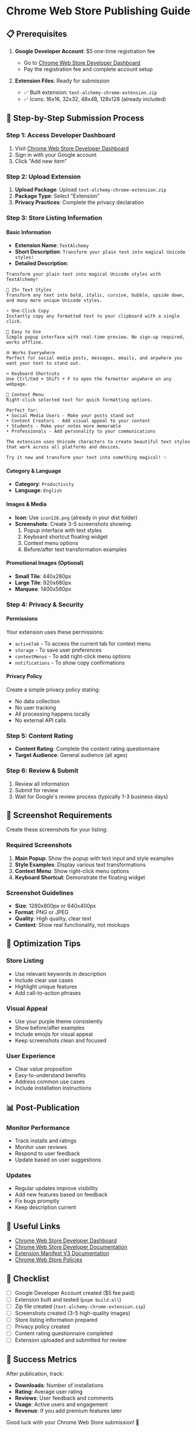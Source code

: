 # Chrome Web Store Publishing Guide

## 📋 **Prerequisites**

1. **Google Developer Account**: $5 one-time registration fee
   - Go to [Chrome Web Store Developer Dashboard](https://chrome.google.com/webstore/devconsole/)
   - Pay the registration fee and complete account setup

2. **Extension Files**: Ready for submission
   - ✅ Built extension: `text-alchemy-chrome-extension.zip`
   - ✅ Icons: 16x16, 32x32, 48x48, 128x128 (already included)

## 🚀 **Step-by-Step Submission Process**

### **Step 1: Access Developer Dashboard**
1. Visit [Chrome Web Store Developer Dashboard](https://chrome.google.com/webstore/devconsole/)
2. Sign in with your Google account
3. Click "Add new item"

### **Step 2: Upload Extension**
1. **Upload Package**: Upload `text-alchemy-chrome-extension.zip`
2. **Package Type**: Select "Extension"
3. **Privacy Practices**: Complete the privacy declaration

### **Step 3: Store Listing Information**

#### **Basic Information**
- **Extension Name**: `TextAlchemy`
- **Short Description**: `Transform your plain text into magical Unicode styles!`
- **Detailed Description**:
```
Transform your plain text into magical Unicode styles with TextAlchemy!

🎨 25+ Text Styles
Transform any text into bold, italic, cursive, bubble, upside down, and many more unique Unicode styles.

⚡ One-Click Copy
Instantly copy any formatted text to your clipboard with a single click.

🔧 Easy to Use
Simple popup interface with real-time preview. No sign-up required, works offline.

🌐 Works Everywhere
Perfect for social media posts, messages, emails, and anywhere you want your text to stand out.

⌨️ Keyboard Shortcuts
Use Ctrl/Cmd + Shift + F to open the formatter anywhere on any webpage.

🎯 Context Menu
Right-click selected text for quick formatting options.

Perfect for:
• Social Media Users - Make your posts stand out
• Content Creators - Add visual appeal to your content
• Students - Make your notes more memorable
• Professionals - Add personality to your communications

The extension uses Unicode characters to create beautiful text styles that work across all platforms and devices.

Try it now and transform your text into something magical! ✨
```

#### **Category & Language**
- **Category**: `Productivity`
- **Language**: `English`

#### **Images & Media**
- **Icon**: Use `icon128.png` (already in your dist folder)
- **Screenshots**: Create 3-5 screenshots showing:
  1. Popup interface with text styles
  2. Keyboard shortcut floating widget
  3. Context menu options
  4. Before/after text transformation examples

#### **Promotional Images** (Optional)
- **Small Tile**: 440x280px
- **Large Tile**: 920x680px
- **Marquee**: 1400x560px

### **Step 4: Privacy & Security**

#### **Permissions**
Your extension uses these permissions:
- `activeTab` - To access the current tab for context menu
- `storage` - To save user preferences
- `contextMenus` - To add right-click menu options
- `notifications` - To show copy confirmations

#### **Privacy Policy**
Create a simple privacy policy stating:
- No data collection
- No user tracking
- All processing happens locally
- No external API calls

### **Step 5: Content Rating**
- **Content Rating**: Complete the content rating questionnaire
- **Target Audience**: General audience (all ages)

### **Step 6: Review & Submit**
1. Review all information
2. Submit for review
3. Wait for Google's review process (typically 1-3 business days)

## 📸 **Screenshot Requirements**

Create these screenshots for your listing:

### **Required Screenshots**
1. **Main Popup**: Show the popup with text input and style examples
2. **Style Examples**: Display various text transformations
3. **Context Menu**: Show right-click menu options
4. **Keyboard Shortcut**: Demonstrate the floating widget

### **Screenshot Guidelines**
- **Size**: 1280x800px or 640x400px
- **Format**: PNG or JPEG
- **Quality**: High quality, clear text
- **Content**: Show real functionality, not mockups

## 🎯 **Optimization Tips**

### **Store Listing**
- Use relevant keywords in description
- Include clear use cases
- Highlight unique features
- Add call-to-action phrases

### **Visual Appeal**
- Use your purple theme consistently
- Show before/after examples
- Include emojis for visual appeal
- Keep screenshots clean and focused

### **User Experience**
- Clear value proposition
- Easy-to-understand benefits
- Address common use cases
- Include installation instructions

## 📊 **Post-Publication**

### **Monitor Performance**
- Track installs and ratings
- Monitor user reviews
- Respond to user feedback
- Update based on user suggestions

### **Updates**
- Regular updates improve visibility
- Add new features based on feedback
- Fix bugs promptly
- Keep description current

## 🔗 **Useful Links**

- [Chrome Web Store Developer Dashboard](https://chrome.google.com/webstore/devconsole/)
- [Chrome Web Store Developer Documentation](https://developer.chrome.com/docs/webstore/)
- [Extension Manifest V3 Documentation](https://developer.chrome.com/docs/extensions/mv3/)
- [Chrome Web Store Policies](https://developer.chrome.com/docs/webstore/program_policies/)

## 📝 **Checklist**

- [ ] Google Developer Account created ($5 fee paid)
- [ ] Extension built and tested (`pnpm build:all`)
- [ ] Zip file created (`text-alchemy-chrome-extension.zip`)
- [ ] Screenshots created (3-5 high-quality images)
- [ ] Store listing information prepared
- [ ] Privacy policy created
- [ ] Content rating questionnaire completed
- [ ] Extension uploaded and submitted for review

## 🎉 **Success Metrics**

After publication, track:
- **Downloads**: Number of installations
- **Rating**: Average user rating
- **Reviews**: User feedback and comments
- **Usage**: Active users and engagement
- **Revenue**: If you add premium features later

Good luck with your Chrome Web Store submission! 🚀 